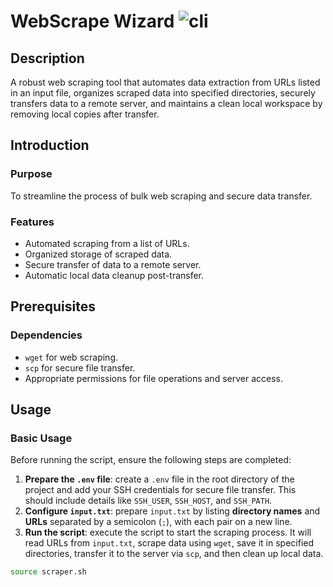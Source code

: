 # WebScrape Wizard ![cli](https://badges.aleen42.com/src/cli.svg)

## Description
A robust web scraping tool that automates data extraction from URLs listed in an input file, organizes scraped data into specified directories, securely transfers data to a remote server, and maintains a clean local workspace by removing local copies after transfer.

## Introduction

### Purpose
To streamline the process of bulk web scraping and secure data transfer.

### Features
- Automated scraping from a list of URLs.
- Organized storage of scraped data.
- Secure transfer of data to a remote server.
- Automatic local data cleanup post-transfer.

## Prerequisites

### Dependencies
- `wget` for web scraping.
- `scp` for secure file transfer.
- Appropriate permissions for file operations and server access.

## Usage

### Basic Usage
Before running the script, ensure the following steps are completed:
1. **Prepare the `.env` file**: create a `.env` file in the root directory of the project and add your SSH credentials for secure file transfer. This should include details like `SSH_USER`, `SSH_HOST`, and `SSH_PATH`.
2. **Configure `input.txt`**: prepare `input.txt` by listing **directory names** and **URLs** separated by a semicolon (`;`), with each pair on a new line.
3. **Run the script**: execute the script to start the scraping process. It will read URLs from `input.txt`, scrape data using `wget`, save it in specified directories, transfer it to the server via `scp`, and then clean up local data.

```bash
source scraper.sh
```
